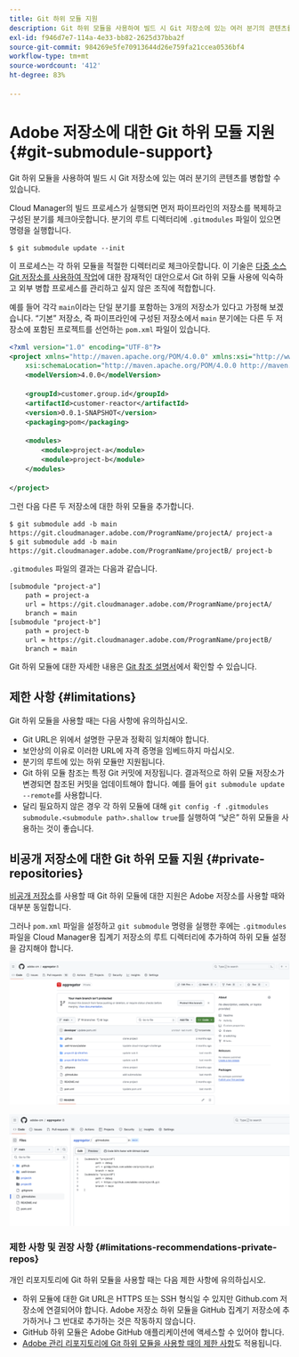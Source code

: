 ```yaml
---
title: Git 하위 모듈 지원
description: Git 하위 모듈을 사용하여 빌드 시 Git 저장소에 있는 여러 분기의 콘텐츠를 병합할 수 있는 방법을 알아봅니다.
exl-id: f946d7e7-114a-4e33-bb82-2625d37bba2f
source-git-commit: 984269e5fe70913644d26e759fa21ccea0536bf4
workflow-type: tm+mt
source-wordcount: '412'
ht-degree: 83%

---
```


# Adobe 저장소에 대한 Git 하위 모듈 지원 {#git-submodule-support}

Git 하위 모듈을 사용하여 빌드 시 Git 저장소에 있는 여러 분기의 콘텐츠를 병합할 수 있습니다.

Cloud Manager의 빌드 프로세스가 실행되면 먼저 파이프라인의 저장소를 복제하고 구성된 분기를 체크아웃합니다. 분기의 루트 디렉터리에 `.gitmodules` 파일이 있으면 명령을 실행합니다.

```
$ git submodule update --init
```

이 프로세스는 각 하위 모듈을 적절한 디렉터리로 체크아웃합니다. 이 기술은 [다중 소스 Git 저장소를 사용하여 작업](/help/managing-code/multiple-git-repos.md)에 대한 잠재적인 대안으로서 Git 하위 모듈 사용에 익숙하고 외부 병합 프로세스를 관리하고 싶지 않은 조직에 적합합니다.

예를 들어 각각 `main`이라는 단일 분기를 포함하는 3개의 저장소가 있다고 가정해 보겠습니다. “기본” 저장소, 즉 파이프라인에 구성된 저장소에서 `main` 분기에는 다른 두 저장소에 포함된 프로젝트를 선언하는 `pom.xml` 파일이 있습니다.

```xml
<?xml version="1.0" encoding="UTF-8"?>
<project xmlns="http://maven.apache.org/POM/4.0.0" xmlns:xsi="http://www.w3.org/2001/XMLSchema-instance"
    xsi:schemaLocation="http://maven.apache.org/POM/4.0.0 http://maven.apache.org/maven-v4_0_0.xsd">
    <modelVersion>4.0.0</modelVersion>
   
    <groupId>customer.group.id</groupId>
    <artifactId>customer-reactor</artifactId>
    <version>0.0.1-SNAPSHOT</version>
    <packaging>pom</packaging>
   
    <modules>
        <module>project-a</module>
        <module>project-b</module>
    </modules>
   
</project>
```

그런 다음 다른 두 저장소에 대한 하위 모듈을 추가합니다.

```shell
$ git submodule add -b main https://git.cloudmanager.adobe.com/ProgramName/projectA/ project-a
$ git submodule add -b main https://git.cloudmanager.adobe.com/ProgramName/projectB/ project-b
```

`.gitmodules` 파일의 결과는 다음과 같습니다.

```text
[submodule "project-a"]
    path = project-a
    url = https://git.cloudmanager.adobe.com/ProgramName/projectA/
    branch = main
[submodule "project-b"]
    path = project-b
    url = https://git.cloudmanager.adobe.com/ProgramName/projectB/
    branch = main
```

Git 하위 모듈에 대한 자세한 내용은 [Git 참조 설명서](https://git-scm.com/book/en/v2/Git-Tools-Submodules)에서 확인할 수 있습니다.

## 제한 사항 {#limitations}

Git 하위 모듈을 사용할 때는 다음 사항에 유의하십시오.

* Git URL은 위에서 설명한 구문과 정확히 일치해야 합니다.
* 보안상의 이유로 이러한 URL에 자격 증명을 임베드하지 마십시오.
* 분기의 루트에 있는 하위 모듈만 지원됩니다.
* Git 하위 모듈 참조는 특정 Git 커밋에 저장됩니다. 결과적으로 하위 모듈 저장소가 변경되면 참조된 커밋을 업데이트해야 합니다. 예를 들어 `git submodule update --remote`를 사용합니다.
* 달리 필요하지 않은 경우 각 하위 모듈에 대해 `git config -f .gitmodules submodule.<submodule path>.shallow true`를 실행하여 “낮은” 하위 모듈을 사용하는 것이 좋습니다.


## 비공개 저장소에 대한 Git 하위 모듈 지원 {#private-repositories}

[비공개 저장소](private-repositories.md)를 사용할 때 Git 하위 모듈에 대한 지원은 Adobe 저장소를 사용할 때와 대부분 동일합니다.

그러나 `pom.xml` 파일을 설정하고 `git submodule` 명령을 실행한 후에는 `.gitmodules` 파일을 Cloud Manager용 집계기 저장소의 루트 디렉터리에 추가하여 하위 모듈 설정을 감지해야 합니다.

![.gitmodules 파일](assets/gitmodules.png)

![집계기](assets/aggregator.png)

### 제한 사항 및 권장 사항 {#limitations-recommendations-private-repos}

개인 리포지토리에 Git 하위 모듈을 사용할 때는 다음 제한 사항에 유의하십시오.

* 하위 모듈에 대한 Git URL은 HTTPS 또는 SSH 형식일 수 있지만 Github.com 저장소에 연결되어야 합니다. Adobe 저장소 하위 모듈을 GitHub 집계기 저장소에 추가하거나 그 반대로 추가하는 것은 작동하지 않습니다.
* GitHub 하위 모듈은 Adobe GitHub 애플리케이션에 액세스할 수 있어야 합니다.
* [Adobe 관리 리포지토리에 Git 하위 모듈을 사용할 때의 제한 사항](#limitations-recommendations)도 적용됩니다.
